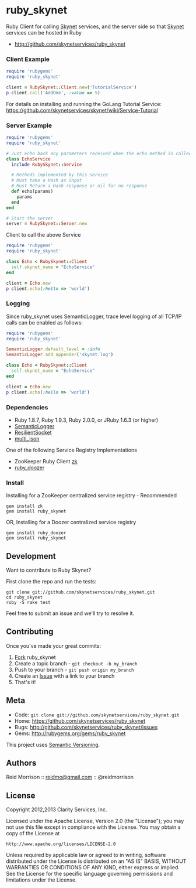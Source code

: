 ruby_skynet
===========

Ruby Client for calling [Skynet](https://github.com/skynetservices/skynet) services, and
the server side so that [Skynet](https://github.com/skynetservices/skynet) services can be hosted in Ruby

* http://github.com/skynetservices/ruby_skynet

### Client Example

```ruby
require 'rubygems'
require 'ruby_skynet'

client = RubySkynet::Client.new('TutorialService')
p client.call('AddOne', :value => 5)
```

For details on installing and running the GoLang Tutorial Service: https://github.com/skynetservices/skynet/wiki/Service-Tutorial

### Server Example

```ruby
require 'rubygems'
require 'ruby_skynet'

# Just echo back any parameters received when the echo method is called
class EchoService
  include RubySkynet::Service

  # Methods implemented by this service
  # Must take a Hash as input
  # Must Return a Hash response or nil for no response
  def echo(params)
    params
  end
end

# Start the server
server = RubySkynet::Server.new
```

Client to call the above Service

```ruby
require 'rubygems'
require 'ruby_skynet'

class Echo < RubySkynet::Client
  self.skynet_name = "EchoService"
end

client = Echo.new
p client.echo(:hello => 'world')
```

### Logging

Since ruby_skynet uses SemanticLogger, trace level logging of all TCP/IP
calls can be enabled as follows:

```ruby
require 'rubygems'
require 'ruby_skynet'

SemanticLogger.default_level = :info
SemanticLogger.add_appender('skynet.log')

class Echo < RubySkynet::Client
  self.skynet_name = "EchoService"
end

client = Echo.new
p client.echo(:hello => 'world')
```

### Dependencies

- Ruby 1.8.7, Ruby 1.9.3, Ruby 2.0.0, or JRuby 1.6.3 (or higher)
- [SemanticLogger](http://github.com/ClarityServices/semantic_logger)
- [ResilientSocket](https://github.com/ClarityServices/resilient_socket)
- [multi_json](https://github.com/intridea/multi_json)

One of the following Service Registry Implementations
- ZooKeeper Ruby Client [zk](https://github.com/slyphon/zk)
- [ruby_doozer](http://github.com/skynetservices/ruby_doozer)

### Install

Installing for a ZooKeeper centralized service registry - Recommended

    gem install zk
    gem install ruby_skynet

OR, Installing for a Doozer centralized service registry

    gem install ruby_doozer
    gem install ruby_skynet

Development
-----------

Want to contribute to Ruby Skynet?

First clone the repo and run the tests:

    git clone git://github.com/skynetservices/ruby_skynet.git
    cd ruby_skynet
    ruby -S rake test

Feel free to submit an issue and we'll try to resolve it.

Contributing
------------

Once you've made your great commits:

1. [Fork](http://help.github.com/forking/) ruby_skynet
2. Create a topic branch - `git checkout -b my_branch`
3. Push to your branch - `git push origin my_branch`
4. Create an [Issue](http://github.com/skynetservices/ruby_skynet/issues) with a link to your branch
5. That's it!

Meta
----

* Code: `git clone git://github.com/skynetservices/ruby_skynet.git`
* Home: <https://github.com/skynetservices/ruby_skynet>
* Bugs: <http://github.com/skynetservices/ruby_skynet/issues>
* Gems: <http://rubygems.org/gems/ruby_skynet>

This project uses [Semantic Versioning](http://semver.org/).

Authors
-------

Reid Morrison :: reidmo@gmail.com :: @reidmorrison

License
-------

Copyright 2012,2013 Clarity Services, Inc.

Licensed under the Apache License, Version 2.0 (the "License");
you may not use this file except in compliance with the License.
You may obtain a copy of the License at

    http://www.apache.org/licenses/LICENSE-2.0

Unless required by applicable law or agreed to in writing, software
distributed under the License is distributed on an "AS IS" BASIS,
WITHOUT WARRANTIES OR CONDITIONS OF ANY KIND, either express or implied.
See the License for the specific language governing permissions and
limitations under the License.
